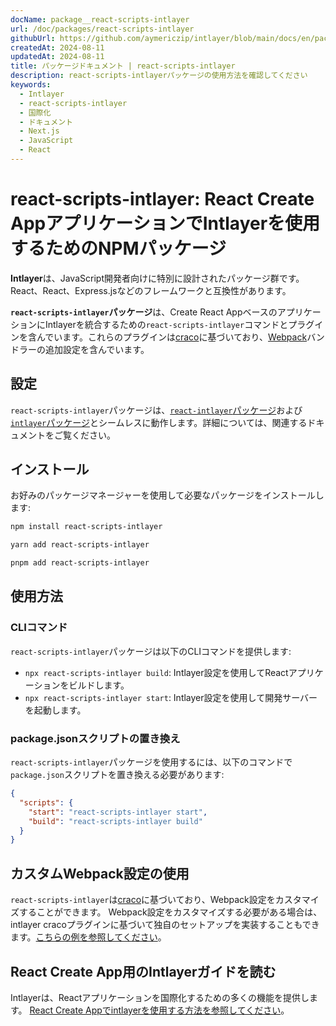 ```yaml
---
docName: package__react-scripts-intlayer
url: /doc/packages/react-scripts-intlayer
githubUrl: https://github.com/aymericzip/intlayer/blob/main/docs/en/packages/react-scripts-intlayer/index.md
createdAt: 2024-08-11
updatedAt: 2024-08-11
title: パッケージドキュメント | react-scripts-intlayer
description: react-scripts-intlayerパッケージの使用方法を確認してください
keywords:
  - Intlayer
  - react-scripts-intlayer
  - 国際化
  - ドキュメント
  - Next.js
  - JavaScript
  - React
---
```


# react-scripts-intlayer: React Create AppアプリケーションでIntlayerを使用するためのNPMパッケージ

**Intlayer**は、JavaScript開発者向けに特別に設計されたパッケージ群です。React、React、Express.jsなどのフレームワークと互換性があります。

**`react-scripts-intlayer`パッケージ**は、Create React AppベースのアプリケーションにIntlayerを統合するための`react-scripts-intlayer`コマンドとプラグインを含んでいます。これらのプラグインは[craco](https://craco.js.org/)に基づいており、[Webpack](https://webpack.js.org/)バンドラーの追加設定を含んでいます。

## 設定

`react-scripts-intlayer`パッケージは、[`react-intlayer`パッケージ](https://github.com/aymericzip/intlayer/blob/main/docs/ja/packages/react-intlayer/index.md)および[`intlayer`パッケージ](https://github.com/aymericzip/intlayer/blob/main/docs/ja/packages/intlayer/index.md)とシームレスに動作します。詳細については、関連するドキュメントをご覧ください。

## インストール

お好みのパッケージマネージャーを使用して必要なパッケージをインストールします:

```bash packageManager="npm"
npm install react-scripts-intlayer
```

```bash packageManager="yarn"
yarn add react-scripts-intlayer
```

```bash packageManager="pnpm"
pnpm add react-scripts-intlayer
```

## 使用方法

### CLIコマンド

`react-scripts-intlayer`パッケージは以下のCLIコマンドを提供します:

- `npx react-scripts-intlayer build`: Intlayer設定を使用してReactアプリケーションをビルドします。
- `npx react-scripts-intlayer start`: Intlayer設定を使用して開発サーバーを起動します。

### package.jsonスクリプトの置き換え

`react-scripts-intlayer`パッケージを使用するには、以下のコマンドで`package.json`スクリプトを置き換える必要があります:

```json fileName="package.json"
{
  "scripts": {
    "start": "react-scripts-intlayer start",
    "build": "react-scripts-intlayer build"
  }
}
```

## カスタムWebpack設定の使用

`react-scripts-intlayer`は[craco](https://craco.js.org/)に基づいており、Webpack設定をカスタマイズすることができます。
Webpack設定をカスタマイズする必要がある場合は、intlayer cracoプラグインに基づいて独自のセットアップを実装することもできます。[こちらの例を参照してください](https://github.com/aymericzip/intlayer/blob/main/examples/react-app/craco.config.js)。

## React Create App用のIntlayerガイドを読む

Intlayerは、Reactアプリケーションを国際化するための多くの機能を提供します。
[React Create Appでintlayerを使用する方法を参照してください](https://github.com/aymericzip/intlayer/blob/main/docs/ja/intlayer_with_create_react_app.md)。
